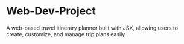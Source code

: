 # Web-Dev-Project
A web-based travel itinerary planner built with JSX, allowing users to create, customize, and manage trip plans easily.
